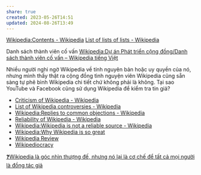 ```yaml
---
share: true
created: 2023-05-26T14:51
updated: 2024-08-26T13:49
---
```

[Wikipedia:Contents - Wikipedia](https://en.wikipedia.org/wiki/Wikipedia:Contents "Wikipedia:Contents - Wikipedia")
[List of lists of lists - Wikipedia](https://en.wikipedia.org/wiki/List_of_lists_of_lists "List of lists of lists - Wikipedia")

Danh sách thành viên cố vấn 
[Wikipedia:Dự án Phát triển cộng đồng/Danh sách thành viên cố vấn – Wikipedia tiếng Việt](https://vi.wikipedia.org/wiki/Wikipedia:D%E1%BB%B1_%C3%A1n_Ph%C3%A1t_tri%E1%BB%83n_c%E1%BB%99ng_%C4%91%E1%BB%93ng/Danh_s%C3%A1ch_th%C3%A0nh_vi%C3%AAn_c%E1%BB%91_v%E1%BA%A5n "Wikipedia:Dự án Phát triển cộng đồng/Danh sách thành viên cố vấn – Wikipedia tiếng Việt")

Nhiều người nghi ngờ Wikipedia về tính nguyên bản hoặc uy quyền của nó, nhưng mình thấy thật ra cộng đồng tình nguyện viên Wikipedia cũng sẵn sàng tự phê bình Wikipedia chi tiết chứ không phải là không. Tại sao YouTube và Facebook cũng sử dụng Wikipedia để kiểm tra tin giả?
- [Criticism of Wikipedia - Wikipedia](https://en.wikipedia.org/wiki/Criticism_of_Wikipedia "Criticism of Wikipedia - Wikipedia")
- [List of Wikipedia controversies - Wikipedia](https://en.wikipedia.org/wiki/List_of_Wikipedia_controversies "List of Wikipedia controversies - Wikipedia")
- [Wikipedia:Replies to common objections - Wikipedia](https://en.wikipedia.org/wiki/Wikipedia:Replies_to_common_objections#My_prose "Wikipedia:Replies to common objections - Wikipedia")
- [Reliability of Wikipedia - Wikipedia](https://en.wikipedia.org/wiki/Reliability_of_Wikipedia "Reliability of Wikipedia - Wikipedia")
- [Wikipedia:Wikipedia is not a reliable source - Wikipedia](https://en.wikipedia.org/wiki/Wikipedia:Wikipedia_is_not_a_reliable_source "Wikipedia:Wikipedia is not a reliable source - Wikipedia")
- [Wikipedia:Why Wikipedia is so great](https://en.wikipedia.org/wiki/Wikipedia:Why_Wikipedia_is_so_great "Wikipedia:Why Wikipedia is so great")
- [Wikipedia Review](https://wikipediareview.com/ "Wikipedia Review")
- [Wikipediocracy](https://wikipediocracy.com/ "Wikipediocracy")

[❓Wikipedia là góc nhìn thượng đế, nhưng nó lại là cơ chế để tất cả mọi người là đồng tác giả](../../../../%E2%9A%A1Hi%E1%BB%83u%20bi%E1%BA%BFt%20s%C3%A2u/Nh%C3%A2n%20h%E1%BB%8Dc/Di%E1%BB%85n%20gi%E1%BA%A3i%20v%C3%A0%20m%C3%B4%20t%E1%BA%A3/%E2%9D%93Wikipedia%20l%C3%A0%20g%C3%B3c%20nh%C3%ACn%20th%C6%B0%E1%BB%A3ng%20%C4%91%E1%BA%BF,%20nh%C6%B0ng%20n%C3%B3%20l%E1%BA%A1i%20l%C3%A0%20c%C6%A1%20ch%E1%BA%BF%20%C4%91%E1%BB%83%20t%E1%BA%A5t%20c%E1%BA%A3%20m%E1%BB%8Di%20ng%C6%B0%E1%BB%9Di%20l%C3%A0%20%C4%91%E1%BB%93ng%20t%C3%A1c%20gi%E1%BA%A3.md)